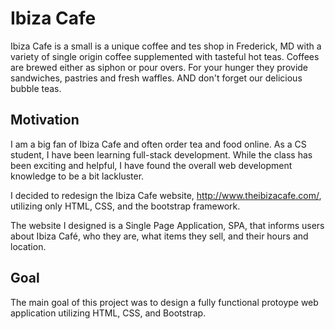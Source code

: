 # Ibiza Cafe

Ibiza Cafe is a small is a unique coffee and tes shop in Frederick, MD with a variety of single origin coffee supplemented with tasteful hot teas. Coffees are brewed either as siphon or pour overs. For your hunger they provide sandwiches, pastries and fresh waffles. AND don't forget our delicious bubble teas.



## Motivation

I am a big fan of Ibiza Cafe and often order tea and food online. As a CS student, I have been learning full-stack development. While the class has been exciting and helpful, I have found the overall web development knowledge to be a bit lackluster. 

I decided to redesign the Ibiza Cafe website, http://www.theibizacafe.com/, utilizing only HTML, CSS, and the bootstrap framework.

The website I designed is a Single Page Application, SPA, that informs users about Ibiza Café, who they are, what items they sell, and their hours and location. 

## Goal

The main goal of this project was to design a fully functional protoype web application utilizing HTML, CSS, and Bootstrap.
